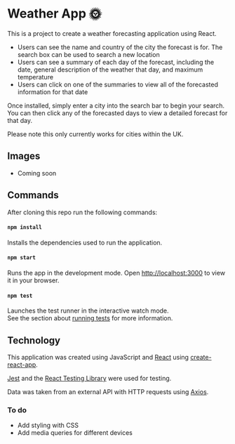 # Weather App :sun_with_face:

This is a project to create a weather forecasting application using React.

* Users can see the name and country of the city the forecast is for. The search box can be used to search a new location
* Users can see a summary of each day of the forecast, including the date, general description of the weather that day, and maximum temperature
* Users can click on one of the summaries to view all of the forecasted information for that date

Once installed, simply enter a city into the search bar to begin your search. You can then click any of the forecasted days to view a detailed forecast for that day.

Please note this only currently works for cities within the UK.

## Images

* Coming soon

## Commands

After cloning this repo run the following commands:

#### `npm install`

Installs the dependencies used to run the application.

#### `npm start`

Runs the app in the development mode.
Open [http://localhost:3000](http://localhost:3000) to view it in your browser.


#### `npm test`

Launches the test runner in the interactive watch mode.\
See the section about [running tests](https://facebook.github.io/create-react-app/docs/running-tests) for more information.

## Technology 

This application was created using JavaScript and [React](https://reactjs.org/) using [create-react-app](https://create-react-app.dev/). 

[Jest](https://jestjs.io/) and the [React Testing Library](https://testing-library.com/docs/react-testing-library/intro/) were used for testing.

Data was taken from an external API with HTTP requests using [Axios](https://www.npmjs.com/package/axios).

### To do

* Add styling with CSS
* Add media queries for different devices


